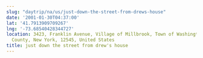 ```yaml
---
slug: "daytrip/na/us/just-down-the-street-from-drews-house"
date: '2001-01-30T04:37:00'
lat: '41.7913909709267'
lng: '-73.68540428344727'
location: 3423, Franklin Avenue, Village of Millbrook, Town of Washington, Dutchess
  County, New York, 12545, United States
title: just down the street from drew's house
---
```



